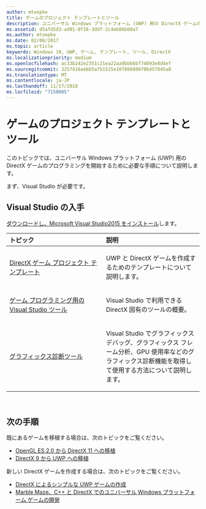 ```yaml
---
author: mtoepke
title: ゲームのプロジェクト テンプレートとツール
description: ユニバーサル Windows プラットフォーム (UWP) 用の DirectX ゲームのプログラミングを開始するために必要な手順について説明します。
ms.assetid: d5afd5d3-ad01-0f16-3ddf-2c4eb86b68a7
ms.author: mtoepke
ms.date: 02/08/2017
ms.topic: article
keywords: Windows 10, UWP, ゲーム, テンプレート, ツール, DirectX
ms.localizationpriority: medium
ms.openlocfilehash: ac33b242e2351c21ea22aa9bbb6bf74693e8d4ef
ms.sourcegitcommit: 3257416aebb5a7b1515e107866806f8bd57845a8
ms.translationtype: MT
ms.contentlocale: ja-JP
ms.lasthandoff: 11/17/2018
ms.locfileid: "7150085"
---
```

# <a name="project-templates-and-tools-for-games"></a>ゲームのプロジェクト テンプレートとツール




このトピックでは、ユニバーサル Windows プラットフォーム (UWP) 用の DirectX ゲームのプログラミングを開始するために必要な手順について説明します。

まず、Visual Studio が必要です。

## <a name="get-visual-studio"></a>Visual Studio の入手


[ダウンロードし、Microsoft Visual Studio2015 をインストール](https://www.visualstudio.com/vs-2015-product-editions)します。

<table>
<colgroup>
<col width="50%" />
<col width="50%" />
</colgroup>
<thead>
<tr class="header">
<th align="left">トピック</th>
<th align="left">説明</th>
</tr>
</thead>
<tbody>
<tr class="odd">
<td align="left"><p><a href="user-interface.md">DirectX ゲーム プロジェクト テンプレート</a></p></td>
<td align="left"><p>UWP と DirectX ゲームを作成するためのテンプレートについて説明します。</p></td>
</tr>
<tr class="even">
<td align="left"><p><a href="set-up-visual-studio-for-game-development.md">ゲーム プログラミング用の Visual Studio ツール</a></p></td>
<td align="left"><p>Visual Studio で利用できる DirectX 固有のツールの概要。</p></td>
</tr>
<tr class="odd">
<td align="left"><p><a href="use-the-directx-runtime-and-visual-studio-graphics-diagnostic-features.md">グラフィックス診断ツール</a></p></td>
<td align="left"><p>Visual Studio でグラフィックス デバッグ、グラフィックス フレーム分析、GPU 使用率などのグラフィックス診断機能を取得して使用する方法について説明します。</p></td>
</tr>
</tbody>
</table>

 

## <a name="next-steps"></a>次の手順


既にあるゲームを移植する場合は、次のトピックをご覧ください。

-   [OpenGL ES 2.0 から DirectX 11 への移植](port-from-opengl-es-2-0-to-directx-11-1.md)
-   [DirectX 9 から UWP への移植](porting-your-directx-9-game-to-windows-store.md)

新しい DirectX ゲームを作成する場合は、次のトピックをご覧ください。

-   [DirectX によるシンプルな UWP ゲームの作成](tutorial--create-your-first-uwp-directx-game.md)
-   [Marble Maze、C++ と DirectX でのユニバーサル Windows プラットフォーム ゲームの開発](developing-marble-maze-a-windows-store-game-in-cpp-and-directx.md)

 

 

 




